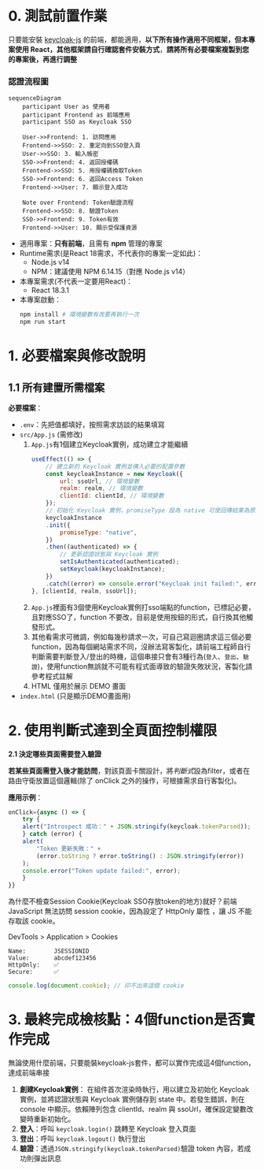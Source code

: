 # 0. 測試前置作業
只要能安裝 [keycloak-js](https://www.npmjs.com/package/keycloak-js) 的前端，都能適用，**以下所有操作適用不同框架，但本專案使用 React，其他框架請自行確認套件安裝方式**，**請將所有必要檔案複製到您的專案後，再進行調整**

### 認證流程圖
```mermaid
sequenceDiagram
    participant User as 使用者
    participant Frontend as 前端應用
    participant SSO as Keycloak SSO
    
    User->>Frontend: 1. 訪問應用
    Frontend->>SSO: 2. 重定向到SSO登入頁
    User->>SSO: 3. 輸入帳密
    SSO->>Frontend: 4. 返回授權碼
    Frontend->>SSO: 5. 用授權碼換取Token
    SSO->>Frontend: 6. 返回Access Token
    Frontend->>User: 7. 顯示登入成功
    
    Note over Frontend: Token驗證流程
    Frontend->>SSO: 8. 驗證Token
    SSO->>Frontend: 9. Token有效
    Frontend->>User: 10. 顯示受保護資源
```

- 適用專案：**只有前端**，且需有 **npm** 管理的專案
- Runtime需求(是React 18需求，不代表你的專案一定如此)：
    - Node.js v14
    - NPM：建議使用 NPM 6.14.15（對應 Node.js v14）
- 本專案需求(不代表一定要用React)：
    - React 18.3.1
- 本專案啟動：
    ```bash
    npm install # 環境變數有改要再執行一次
    npm run start
    ```
    
# 1. 必要檔案與修改說明
## 1.1 所有建置所需檔案
**必要檔案**：  
- `.env`：先把值都填好，按照需求訪談的結果填寫
- `src/App.js` (需修改)
    1. `App.js`有1個建立Keycloak實例，成功建立才能繼續
        ```js
        useEffect(() => {
            // 建立新的 Keycloak 實例並傳入必要的配置參數
            const keycloakInstance = new Keycloak({
                url: ssoUrl, // 環境變數
                realm: realm, // 環境變數
                clientId: clientId, // 環境變數
            });
            // 初始化 Keycloak 實例，promiseType 設為 native 可使回傳結果為原生的 Promise
            keycloakInstance
            .init({
                promiseType: "native",
            })
            .then((authenticated) => {
                // 更新認證狀態與 Keycloak 實例
                setIsAuthenticated(authenticated);
                setKeycloak(keycloakInstance);
            })
            .catch((error) => console.error("Keycloak init failed:", error));
        }, [clientId, realm, ssoUrl]);
        ```
    2. `App.js`裡面有3個使用Keycloak實例打sso端點的function，已標記必要，且對應SSO了，function 不要改，目前是使用按鈕的形式，自行換其他觸發形式。
    3. 其他看需求可微調，例如每幾秒請求一次，可自己寫迴圈請求這三個必要function，因為每個網站需求不同，沒辦法寫客製化，請前端工程師自行判斷需要判斷登入/登出的時機，這個串接只會有3種行為(`登入`、`登出`、`驗證`)，使用function無誤就不可能有程式面導致的驗證失敗狀況，客製化請參考程式註解
    3. HTML 僅用於展示 DEMO 畫面
- `index.html` (只是顯示DEMO畫面用)
# 2. 使用判斷式達到全頁面控制權限

**2.1 決定哪些頁面需要登入驗證**  

**若某些頁面需登入後才能訪問**，對該頁面卡關設計，將*判斷式*設為filter，或者在路由守衛放置這個邏輯(除了 onClick 之外的操作，可根據需求自行客製化)。

**應用示例**：  
```js
onClick={async () => {
    try {
    alert("Introspect 成功：" + JSON.stringify(keycloak.tokenParsed));
    } catch (error) {
    alert(
        "Token 更新失敗：" +
        (error.toString ? error.toString() : JSON.stringify(error))
    );
    console.error("Token update failed:", error);
    }
}}
```
為什麼不檢查Session Cookie(Keycloak SSO存放token的地方)就好？前端 JavaScript 無法訪問 session cookie，因為設定了 HttpOnly 屬性 ，讓 JS 不能存取該 cookie。

DevTools > Application > Cookies
```
Name:        JSESSIONID
Value:       abcdef123456
HttpOnly:    ✅
Secure:      ✅
```
```js
console.log(document.cookie); // 印不出來這個 cookie
```


# 3. 最終完成檢核點：4個function是否實作完成
無論使用什麼前端，只要能裝keycloak-js套件，都可以實作完成這4個function，達成前端串接
1. **創建Keycloak實例**： 在組件首次渲染時執行，用以建立及初始化 Keycloak 實例，並將認證狀態與 Keycloak 實例儲存到 state 中。若發生錯誤，則在 console 中顯示。依賴陣列包含 clientId、realm 與 ssoUrl，確保設定變數改變時重新初始化。
2. **登入**：呼叫 `keycloak.login()` 跳轉至 Keycloak 登入頁面 
3. **登出**：呼叫 `keycloak.logout()` 執行登出
4. **驗證**：透過`JSON.stringify(keycloak.tokenParsed)`驗證 token 內容，若成功則彈出訊息